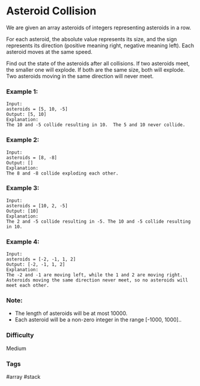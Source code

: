 # Asteroid Collision

We are given an array asteroids of integers representing asteroids in a row.

For each asteroid, the absolute value represents its size, and the sign
represents its direction (positive meaning right, negative meaning left).
Each asteroid moves at the same speed.

Find out the state of the asteroids after all collisions. If two asteroids
meet, the smaller one will explode. If both are the same size, both will
explode. Two asteroids moving in the same direction will never meet.

### Example 1:

```
Input:
asteroids = [5, 10, -5]
Output: [5, 10]
Explanation:
The 10 and -5 collide resulting in 10.  The 5 and 10 never collide.
```

### Example 2:

```
Input:
asteroids = [8, -8]
Output: []
Explanation:
The 8 and -8 collide exploding each other.
```

### Example 3:

```
Input:
asteroids = [10, 2, -5]
Output: [10]
Explanation:
The 2 and -5 collide resulting in -5. The 10 and -5 collide resulting in 10.
```

### Example 4:

```
Input:
asteroids = [-2, -1, 1, 2]
Output: [-2, -1, 1, 2]
Explanation:
The -2 and -1 are moving left, while the 1 and 2 are moving right.
Asteroids moving the same direction never meet, so no asteroids will meet each other.
```

### Note:

- The length of asteroids will be at most 10000.
- Each asteroid will be a non-zero integer in the range [-1000, 1000]..

### Difficulty

Medium

### Tags

#array #stack

